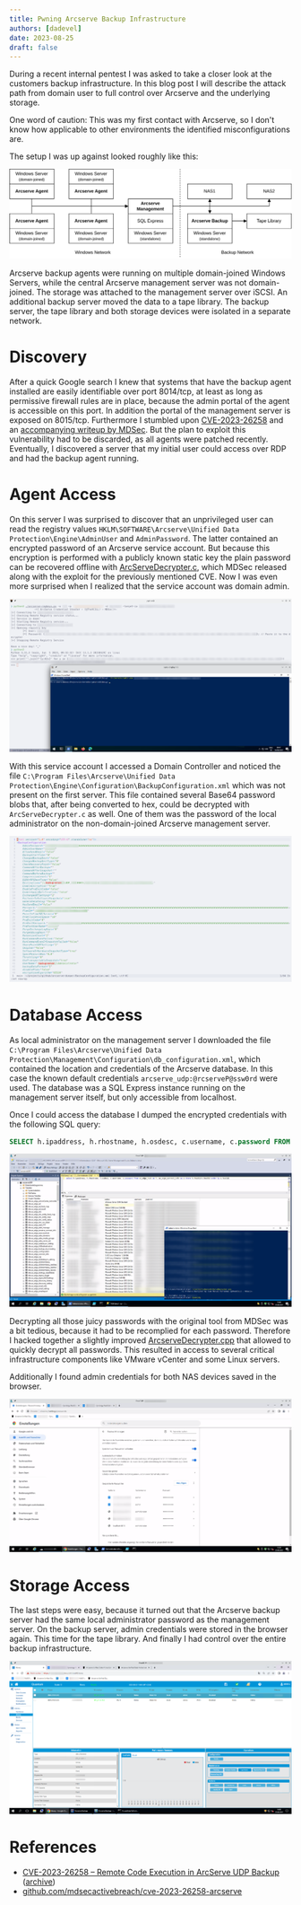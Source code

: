 ```yaml
---
title: Pwning Arcserve Backup Infrastructure
authors: [dadevel]
date: 2023-08-25
draft: false
---
```


During a recent internal pentest I was asked to take a closer look at the customers backup infrastructure.
In this blog post I will describe the attack path from domain user to full control over Arcserve and the underlying storage.

One word of caution: This was my first contact with Arcserve, so I don't know how applicable to other environments the identified misconfigurations are.

The setup I was up against looked roughly like this:

![Diagram of the backup infrastructure](./infra-overview.png)

Arcserve backup agents were running on multiple domain-joined Windows Servers, while the central Arcserve management server was not domain-joined.
The storage was attached to the management server over iSCSI.
An additional backup server moved the data to a tape library.
The backup server, the tape library and both storage devices were isolated in a separate network.

# Discovery

After a quick Google search I knew that systems that have the backup agent installed are easily identifiable over port 8014/tcp, at least as long as permissive firewall rules are in place, because the admin portal of the agent is accessible on this port.
In addition the portal of the management server is exposed on 8015/tcp.
Furthermore I stumbled upon [CVE-2023-26258](https://www.opencve.io/cve/CVE-2023-26258) and an [accompanying writeup by MDSec](https://www.mdsec.co.uk/2023/06/cve-2023-26258-remote-code-execution-in-arcserve-udp-backup/).
But the plan to exploit this vulnerability had to be discarded, as all agents were patched recently.
Eventually, I discovered a server that my initial user could access over RDP and had the backup agent running.

# Agent Access

On this server I was surprised to discover that an unprivileged user can read the registry values `HKLM\SOFTWARE\Arcserve\Unified Data Protection\Engine\AdminUser` and `AdminPassword`.
The latter contained an encrypted password of an Arcserve service account.
But because this encryption is performed with a publicly known static key the plain password can be recovered offline with [ArcServeDecrypter.c](https://github.com/mdsecactivebreach/CVE-2023-26258-ArcServe/), which MDSec released along with the exploit for the previously mentioned CVE.
Now I was even more surprised when I realized that the service account was domain admin.

![Alternatively local admins can dump the password blob over Remote Registry with [arcserve-regkeys.py](https://github.com/mdsecactivebreach/CVE-2023-26258-ArcServe/blob/main/arcserve-regkeys.py)](./arcserve-regdump.png)

With this service account I accessed a Domain Controller and noticed the file `C:\Program Files\Arcserve\Unified Data Protection\Engine\Configuration\BackupConfiguration.xml` which was not present on the first server.
This file contained several Base64 password blobs that, after being converted to hex, could be decrypted with `ArcServeDecrypter.c` as well.
One of them was the password of the local administrator on the non-domain-joined Arcserve management server.

![Excerpt from BackupConfiguration.xml](./arcserve-backup-config.png)

# Database Access

As local administrator on the management server I downloaded the file `C:\Program Files\Arcserve\Unified Data Protection\Management\Configuration\db_configuration.xml`, which contained the location and credentials of the Arcserve database.
In this case the known default credentials `arcserve_udp:@rcserveP@ssw0rd` were used.
The database was a SQL Express instance running on the management server itself, but only accessible from localhost.

Once I could access the database I dumped the encrypted credentials with the following SQL query:

~~~ sql
SELECT h.ipaddress, h.rhostname, h.osdesc, c.username, c.password FROM as_edge_host AS h, as_edge_connect_info AS c WHERE h.rhostid=c.hostid ORDER BY c.hostid;
~~~

![Database dump in SQL Studio](./arcserve-mssql.png)

Decrypting all those juicy passwords with the original tool from MDSec was a bit tedious, because it had to be recomplied for each password.
Therefore I hacked together a slightly improved [ArcserveDecrypter.cpp](https://gist.github.com/dadevel/27f9a23dccaeb6968a239204f7857b94) that allowed to quickly decrypt all passwords.
This resulted in access to several critical infrastructure components like VMware vCenter and some Linux servers.

Additionally I found admin credentials for both NAS devices saved in the browser.

![Passwords saved in the browser](./browser-passwords.png)

# Storage Access

The last steps were easy, because it turned out that the Arcserve backup server had the same local administrator password as the management server.
On the backup server, admin credentials were stored in the browser again.
This time for the tape library.
And finally I had control over the entire backup infrastructure.

![Admin on tape library](./tape-library-admin.png)

# References

- [CVE-2023-26258 – Remote Code Execution in ArcServe UDP Backup](https://www.mdsec.co.uk/2023/06/cve-2023-26258-remote-code-execution-in-arcserve-udp-backup/) ([archive](http://web.archive.org/web/20231122221148/https://www.mdsec.co.uk/2023/06/cve-2023-26258-remote-code-execution-in-arcserve-udp-backup/))
- [github.com/mdsecactivebreach/cve-2023-26258-arcserve](https://github.com/mdsecactivebreach/cve-2023-26258-arcserve/)
